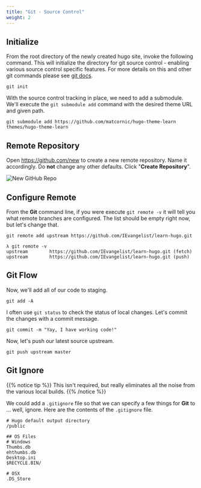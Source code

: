 ```yaml
---
title: "Git - Source Control"
weight: 2
---
```


## Initialize

From the root directory of the newly created hugo site, invoke the following command. This will initialize the directory for git source control - enabling various source control specific features. For more details on this and other git commands please see <a href='https://git-scm.com/about' target='_blank'>git docs</a>.

```
git init
```

With the source control tracking in place, we need to add a submodule. We'll execute the `git submodule add` command with the desired theme URL and given path.

```
git submodule add https://github.com/matcornic/hugo-theme-learn themes/hugo-theme-learn
```

## Remote Repository

Open https://github.com/new to create a new remote repository. Name it accordingly. Do __not__ change any other defaults. Click "__Create Repository__".

![New GitHub Repo](/getting-started/git/images/new-repo.png?classes=shadow,border)

## Configure Remote

From the __Git__ command line, if you were execute `git remote -v` it will tell you what remote branches are configured. The list should be empty right now, but let's change that.

```
git remote add upstream https://github.com/IEvangelist/learn-hugo.git
```

```
λ git remote -v
upstream        https://github.com/IEvangelist/learn-hugo.git (fetch)
upstream        https://github.com/IEvangelist/learn-hugo.git (push)
```

## Git Flow

Now, we'll add all of our code to staging.

```
git add -A
```

I often use `git status` to check the status of local changes. Let's commit the changes with a commit message.

```
git commit -m "Yay, I have working code!"
```

Now, let's push our latest source upstream.

```
git push upstream master
```

## Git Ignore

{{% notice tip %}}
This isn't required, but really eliminates all the noise from the various local builds.
{{% /notice %}}

We could add a `.gitignore` file so that we can specify a few things for __Git__ to ... well, ignore. Here are the contents of the `.gitignore` file.

```
# Hugo default output directory
/public

## OS Files
# Windows
Thumbs.db
ehthumbs.db
Desktop.ini
$RECYCLE.BIN/

# OSX
.DS_Store
```